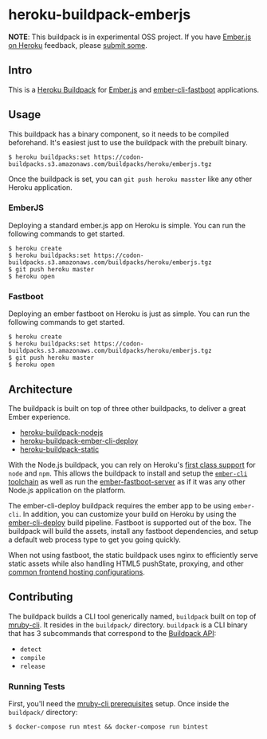 # heroku-buildpack-emberjs
**NOTE**: This buildpack is in experimental OSS project. If you have [Ember.js on Heroku](https://www.heroku.com/emberjs) feedback, please [submit some](http://help.heroku.com/new/single-page-apps).

## Intro

This is a [Heroku Buildpack](http://devcenter.heroku.com/articles/buildpacks) for [Ember.js](http://emberjs.com/) and [ember-cli-fastboot](https://github.com/tildeio/ember-cli-fastboot) applications.

## Usage

This buildpack has a binary component, so it needs to be compiled beforehand. It's easiest just to use the buildpack with the prebuilt binary.

```
$ heroku buildpacks:set https://codon-buildpacks.s3.amazonaws.com/buildpacks/heroku/emberjs.tgz
```

Once the buildpack is set, you can `git push heroku masster` like any other Heroku application.

### EmberJS

Deploying a standard ember.js app on Heroku is simple. You can run the following commands to get started.

```
$ heroku create
$ heroku buildpacks:set https://codon-buildpacks.s3.amazonaws.com/buildpacks/heroku/emberjs.tgz
$ git push heroku master
$ heroku open
```

### Fastboot

Deploying an ember fastboot on Heroku is just as simple. You can run the following commands to get started.

```
$ heroku create
$ heroku buildpacks:set https://codon-buildpacks.s3.amazonaws.com/buildpacks/heroku/emberjs.tgz
$ git push heroku master
$ heroku open
```

## Architecture

The buildpack is built on top of three other buildpacks, to deliver a great Ember experience.

* [heroku-buildpack-nodejs](https://github.com/heroku/heroku-buildpack-nodejs)
* [heroku-buildpack-ember-cli-deploy](https://github.com/heroku/heroku-buildpack-ember-cli-deploy)
* [heroku-buildpack-static](https://github.com/heroku/heroku-buildpack-static)

With the Node.js buildpack, you can rely on Heroku's [first class support](https://www.heroku.com/nodejs) for `node` and `npm`. This allows the buildpack to install and setup the [`ember-cli` toolchain](http://ember-cli.com/) as well as run the [ember-fastboot-server](https://github.com/ember-fastboot/ember-fastboot-server) as if it was any other Node.js application on the platform.

The ember-cli-deploy buildpack requires the ember app to be using `ember-cli`. In addition, you can customize your build on Heroku by using the [ember-cli-deploy](http://ember-cli.com/ember-cli-deploy/) build pipeline. Fastboot is supported out of the box. The buildpack will build the assets, install any fastboot dependencies, and setup a default web process type to get you going quickly.

When not using fastboot, the static buildpack uses nginx to efficiently serve static assets while also handling HTML5 pushState, proxying, and other [common frontend hosting configurations](https://github.com/heroku/heroku-buildpack-static#configuration).

## Contributing

The buildpack builds a CLI tool generically named, `buildpack` built on top of [mruby-cli](https://github.com/hone/mruby-cli). It resides in the `buildpack/` directory. `buildpack` is a CLI binary that has 3 subcommands that correspond to the [Buildpack API](https://devcenter.heroku.com/articles/buildpack-api):

* `detect`
* `compile`
* `release`

### Running Tests

First, you'll need the [mruby-cli prerequisites](https://github.com/hone/mruby-cli#prerequisites) setup. Once inside the `buildpack/` directory:

```
$ docker-compose run mtest && docker-compose run bintest
```
